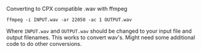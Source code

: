 Converting to CPX compatible .wav with ffmpeg

`ffmpeg -i INPUT.wav -ar 22050 -ac 1 OUTPUT.wav`

Where `INPUT.wav` and `OUTPUT.wav` should be changed to your input file and output filenames.
This works to convert wav's.  Might need some additional code to do other conversions.
